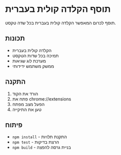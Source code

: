 # תוסף הקלדה קולית בעברית

תוסף לכרום המאפשר הקלדה קולית בעברית בכל שדה טקסט.

## תכונות
- הקלדה קולית בעברית
- תמיכה בכל שדות הטקסט
- מערכת לוג שגיאות
- ממשק משתמש ידידותי

## התקנה
1. הורד את הקוד
2. פתח את chrome://extensions
3. הפעל מצב מפתח
4. טען את התיקייה

## פיתוח
- `npm install` - התקנת תלויות
- `npm test` - הרצת בדיקות
- `npm build` - בניית גרסה להפצה 